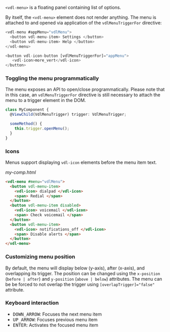`<vdl-menu>` is a floating panel containing list of options. 

<!-- example(menu-overview) -->

By itself, the `<vdl-menu>` element does not render anything. The menu is attached to and opened 
via application of the `vdlMenuTriggerFor` directive:
```ts
<vdl-menu #appMenu="vdlMenu">
  <button vdl-menu-item> Settings </button>
  <button vdl-menu-item> Help </button>
</vdl-menu>

<button vdl-icon-button [vdlMenuTriggerFor]="appMenu">
   <vdl-icon>more_vert</vdl-icon>
</button>
```

### Toggling the menu programmatically
The menu exposes an API to open/close programmatically. Please note that in this case, an 
`vdlMenuTriggerFor` directive is still necessary to attach the menu to a trigger element in the DOM.

```ts
class MyComponent {
  @ViewChild(VdlMenuTrigger) trigger: VdlMenuTrigger;

  someMethod() {
    this.trigger.openMenu();
  }
}
```

### Icons
Menus support displaying `vdl-icon` elements before the menu item text.

*my-comp.html*
```html
<vdl-menu #menu="vdlMenu">
  <button vdl-menu-item>
    <vdl-icon> dialpad </vdl-icon>
    <span> Redial </span>
  </button>
  <button vdl-menu-item disabled>
    <vdl-icon> voicemail </vdl-icon>
    <span> Check voicemail </span>
  </button>
  <button vdl-menu-item>
    <vdl-icon> notifications_off </vdl-icon>
    <span> Disable alerts </span>
  </button>
</vdl-menu>
```

### Customizing menu position

By default, the menu will display below (y-axis), after (x-axis), and overlapping its trigger.  The position can be changed
using the `x-position` (`before | after`) and `y-position` (`above | below`) attributes.
The menu can be be forced to not overlap the trigger using `[overlapTrigger]="false"` attribute.


### Keyboard interaction
- <kbd>DOWN_ARROW</kbd>: Focuses the next menu item
- <kbd>UP_ARROW</kbd>: Focuses previous menu item
- <kbd>ENTER</kbd>: Activates the focused menu item
